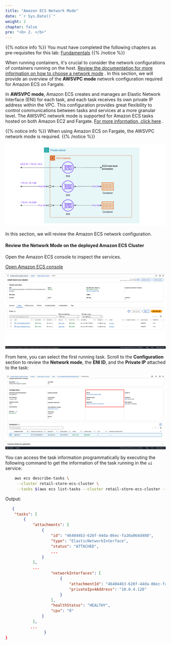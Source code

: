 ```yaml
---
title: "Amazon ECS Network Mode"
date: "`r Sys.Date()`"
weight: 2
chapter: false
pre: "<b> 2. </b>"
---
```


{{% notice info %}}
You must have completed the following chapters as pre-requisites for this lab: [Fundamentals](https://aws-fcj-ecs-workshop.github.io/Amazon-ECS-Immersion-Day/fundamentals/)
{{% /notice %}}

When running containers, it's crucial to consider the network configurations of containers running on the host. [Review the documentation for more information on how to choose a network mode](https://docs.aws.amazon.com/AmazonECS/latest/developerguide/task-networking.html) . In this section, we will provide an overview of the **AWSVPC mode** network configuration required for Amazon ECS on Fargate.

In **AWSVPC mode**, Amazon ECS creates and manages an Elastic Network Interface (ENI) for each task, and each task receives its own private IP address within the VPC. This configuration provides great flexibility to control communications between tasks and services at a more granular level. The AWSVPC network mode is supported for Amazon ECS tasks hosted on both Amazon EC2 and Fargate. [For more information, click here](https://docs.aws.amazon.com/AmazonECS/latest/developerguide/task-networking-awsvpc.html) .


{{% notice info %}}
When using Amazon ECS on Fargate, the AWSVPC network mode is required.
{{% /notice %}}

![network mode awsvpc](image.png)

In this section, we will review the Amazon ECS network configuration.

#### Review the Network Mode on the deployed Amazon ECS Cluster

Open the Amazon ECS console to inspect the services.

[Open Amazon ECS console](https://console.aws.amazon.com/ecs/v2/clusters/retail-store-ecs-cluster/tasks)

![Cluster Task List](image-1.png)

From here, you can select the first running task. Scroll to the **Configuration** section to review the 
**Network mode**, the **ENI ID**, and the **Private IP** attached to the task:


![Cluster Task Details](image-2.png)

You can access the task information programmatically by executing the following command to get the information of the task running in the `ui` service:

```bash
    aws ecs describe-tasks \
     --cluster retail-store-ecs-cluster \
     --tasks $(aws ecs list-tasks --cluster retail-store-ecs-cluster --service ui --query 'taskArns[0]' --output text)
```

Output:

```json
   {
    "tasks": [
        {
            "attachments": [
                {
                    "id": "464044b3-626f-44da-86ec-fa20a064d408",
                    "type": "ElasticNetworkInterface",
                    "status": "ATTACHED",
                    ...
                }
            ],
            ...
                    "networkInterfaces": [
                        {
                            "attachmentId": "464044b3-626f-44da-86ec-fa20a064d408",
                            "privateIpv4Address": "10.0.4.128"
                        }
                    ],
                    "healthStatus": "HEALTHY",
                    "cpu": "0"
                }
            ],
           ...
				 }
}
```
    
    